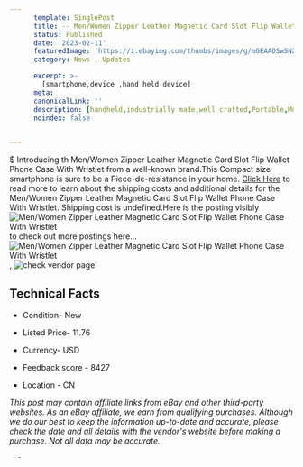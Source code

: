 ```yaml
---
      template: SinglePost
      title: -- Men/Women Zipper Leather Magnetic Card Slot Flip Wallet Phone Case With Wristlet
      status: Published
      date: '2023-02-11'
      featuredImage: 'https://i.ebayimg.com/thumbs/images/g/mGEAAOSwSNZjfD-A/s-l225.jpg'
      category: News , Updates

      excerpt: >-
        [smartphone,device ,hand held device]
      meta:
      canonicalLink: ''
      description: [handheld,industrially made,well crafted,Portable,Mobile,Compact,Convenient,Lightweight,Maneuverable,Man-portable,Miniature,Carriable,Hand-held,Light,Holdable,Transportable,Mobile device,Pocket-sized,On-the-go,Wireless,Cordless,Compact size,Convenient size, smartphone,device ,hand held device]
      noindex: false
      

---
```

$
      Introducing th Men/Women Zipper Leather Magnetic Card Slot Flip Wallet Phone Case With Wristlet from a well-known brand.This Compact size smartphone is sure to be a Piece-de-resistance in your home. [Click Here](https://www.ebay.com/itm/325434048488?hash=item4bc5617fe8%3Ag%3AmGEAAOSwSNZjfD-A&mkevt=1&mkcid=1&mkrid=711-53200-19255-0&campid=%253CePNCampaignId%253E&customid=%253CreferenceId%253E&toolid=10049) to read more to learn about the shipping costs and additional details for the Men/Women Zipper Leather Magnetic Card Slot Flip Wallet Phone Case With Wristlet. Shipping cost is undefined.Here is the posting visibly ![Men/Women Zipper Leather Magnetic Card Slot Flip Wallet Phone Case With Wristlet](https://i.ebayimg.com/thumbs/images/g/mGEAAOSwSNZjfD-A/s-l225.jpg) to check out more postings here... ![Men/Women Zipper Leather Magnetic Card Slot Flip Wallet Phone Case With Wristlet](https://i.ebayimg.com/images/g/mGEAAOSwSNZjfD-A/s-l500.jpg), ![check vendor page](https://origin-galleryplus.ebayimg.com/ws/web/325434048488_2_0_1/225x225.jpg,https://origin-galleryplus.ebayimg.com/ws/web/325434048488_3_0_1/225x225.jpg,https://origin-galleryplus.ebayimg.com/ws/web/325434048488_4_0_1/225x225.jpg,https://origin-galleryplus.ebayimg.com/ws/web/325434048488_5_0_1/225x225.jpg,https://origin-galleryplus.ebayimg.com/ws/web/325434048488_6_0_1/225x225.jpg)'

      

 ## Technical Facts 



     
      

 - Condition- New 


      

 - Listed Price- 11.76 


      

 - Currency- USD 


      

 - Feedback score - 8427 


      

 - Location - CN 


      
      

 *_This post may contain affiliate links from eBay and other third-party websites. As an eBay affiliate, we earn from qualifying purchases. Although we do our best to keep the information up-to-date and accurate, please check the date and all details with the vendor's website before making a purchase. Not all data may be accurate._*




      -
